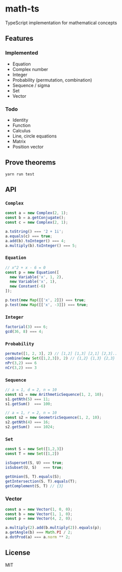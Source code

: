 # math-ts

TypeScript implementation for mathematical concepts

## Features
### Implemented
- Equation
- Complex number
- Integer
- Probability (permutation, combination)
- Sequence / sigma
- Set
- Vector

### Todo
- Identity
- Function
- Calculus
- Line, circle equations
- Matrix
- Position vector

## Prove theorems
```
yarn run test
```

## API

### `Complex`

```ts
const a = new Complex(2, 1);
const b = a.getConjugate();
const c = new Complex(2, 1);

a.toString() === '2 + 1i';
a.equals(c) === true;
a.add(b).toInteger() === 4;
a.multiply(b).toInteger() === 5;
```

### `Equation`

```ts
// x^2 + x - 6 = 0
const p = new Equation([
  new Variable('x', 1, 2),
  new Variable('x', 1),
  new Constant(-6)
]);

p.test(new Map([['x', 2]]) === true;
p.test(new Map([['x', -3]]) === true;
```

### `Integer`

```ts
factorial(3) === 6;
gcd(36, 8) === 4;
```

### `Probability`

```ts
permute([1, 2, 3], 2) // [1,2] [1,3] [2,1] [2,3]..
combine(new Set([1,2,3]), 2) // {1,2} {1,3} {2,3}
nPr(3,2) === 6
nCr(3,2) === 3
```

### `Sequence`

```ts
// a = 1, d = 2, n = 10
const s1 = new ArithmeticSequence(1, 2, 10);
s1.getNth(5) === 11;
s1.getSum()  === 100;

// a = 1, r = 2, n = 10
const s2 = new GeometricSequence(1, 2, 10);
s2.getNth(4) === 16;
s2.getSum()  === 1024;
```

### `Set`

```ts
const S = new Set([1,2,3])
const T = new Set([1,2])

isSuperset(S, U) === true;
isSubset(U, S)   === true;

getUnion(S, T).equals(S);
getIntersection(S, T).equals(T);
getComplement(S, T) // {3}
```

### Vector

```ts
const a = new Vector(1, 0, 0);
const b = new Vector(1, 1, 0);
const p = new Vector(4, 2, 0);

a.multiply(2).add(b.multiply(2)).equals(p);
a.getAngle(b) === Math.PI / 2;
a.dotProd(a) === a.norm ** 2;
```

## License
MIT
